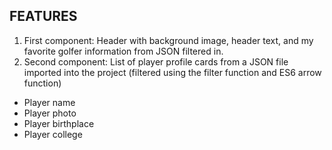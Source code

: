 ## FEATURES
1. First component: Header with background image, header text, and my favorite golfer information from JSON filtered in.
2. Second component: List of player profile cards from a JSON file imported into the project (filtered using the filter function and ES6 arrow function)
  - Player name
  - Player photo
  - Player birthplace
  - Player college